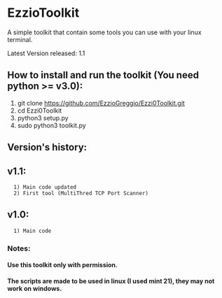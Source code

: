 # EzzioToolkit
A simple toolkit that contain some tools you can use with your linux terminal.

Latest Version released: 1.1

## How to install and run the toolkit (You need python >= v3.0):
  1) git clone https://github.com/EzzioGreggio/Ezzi0Toolkit.git
  2) cd Ezzi0Toolkit
  3) python3 setup.py
  4) sudo python3 toolkit.py


## Version's history:
  
  ## v1.1: 
      1) Main code updated
      2) First tool (MultiThred TCP Port Scanner)
  
  
  ## v1.0:
      1) Main code


### Notes:
#### Use this toolkit only with permission.
#### The scripts are made to be used in linux (I used mint 21), they may not work on windows.
